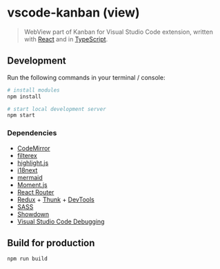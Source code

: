 # vscode-kanban (view)

> WebView part of Kanban for Visual Studio Code extension, written with [React](https://reactjs.org/) and in [TypeScript](https://www.typescriptlang.org/).

## Development

Run the following commands in your terminal / console:

```bash
# install modules
npm install

# start local development server
npm start
```

### Dependencies

* [CodeMirror](https://codemirror.net/)
* [filterex](https://github.com/m93a/filtrex)
* [highlight.js](https://highlightjs.org/)
* [i18next](https://react.i18next.com/)
* [mermaid](https://mermaid-js.github.io/mermaid/)
* [Moment.js](https://momentjs.com/)
* [React Router](https://reactrouter.com/)
* [Redux](https://redux.js.org/) + [Thunk](https://github.com/reduxjs/redux-thunk) + [DevTools](https://github.com/zalmoxisus/redux-devtools-extension)
* [SASS](https://github.com/sass/node-sass)
* [Showdown](https://github.com/showdownjs/showdown)
* [Visual Studio Code Debugging](https://code.visualstudio.com/docs/nodejs/reactjs-tutorial#_debugging-react)

## Build for production

```bash
npm run build
```

